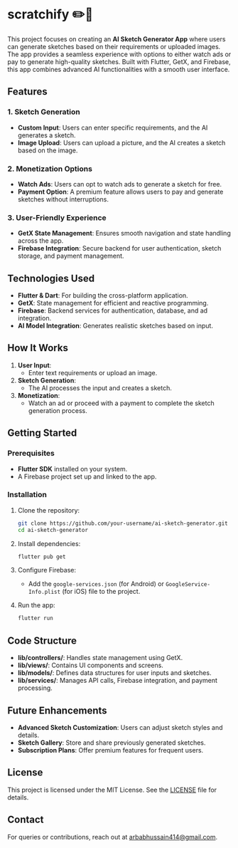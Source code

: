 # scratchify ✏️🎨

This project focuses on creating an **AI Sketch Generator App** where users can generate sketches based on their requirements or uploaded images. The app provides a seamless experience with options to either watch ads or pay to generate high-quality sketches. Built with Flutter, GetX, and Firebase, this app combines advanced AI functionalities with a smooth user interface.

## Features

### **1. Sketch Generation**
- **Custom Input**: Users can enter specific requirements, and the AI generates a sketch.
- **Image Upload**: Users can upload a picture, and the AI creates a sketch based on the image.

### **2. Monetization Options**
- **Watch Ads**: Users can opt to watch ads to generate a sketch for free.
- **Payment Option**: A premium feature allows users to pay and generate sketches without interruptions.

### **3. User-Friendly Experience**
- **GetX State Management**: Ensures smooth navigation and state handling across the app.
- **Firebase Integration**: Secure backend for user authentication, sketch storage, and payment management.

## Technologies Used

- **Flutter & Dart**: For building the cross-platform application.
- **GetX**: State management for efficient and reactive programming.
- **Firebase**: Backend services for authentication, database, and ad integration.
- **AI Model Integration**: Generates realistic sketches based on input.


## How It Works

1. **User Input**:
   - Enter text requirements or upload an image.
2. **Sketch Generation**:
   - The AI processes the input and creates a sketch.
3. **Monetization**:
   - Watch an ad or proceed with a payment to complete the sketch generation process.

## Getting Started

### Prerequisites

- **Flutter SDK** installed on your system.
- A Firebase project set up and linked to the app.

### Installation

1. Clone the repository:
   ```bash
   git clone https://github.com/your-username/ai-sketch-generator.git
   cd ai-sketch-generator
   ```

2. Install dependencies:
   ```bash
   flutter pub get
   ```

3. Configure Firebase:
   - Add the `google-services.json` (for Android) or `GoogleService-Info.plist` (for iOS) file to the project.

4. Run the app:
   ```bash
   flutter run
   ```

## Code Structure

- **lib/controllers/**: Handles state management using GetX.
- **lib/views/**: Contains UI components and screens.
- **lib/models/**: Defines data structures for user inputs and sketches.
- **lib/services/**: Manages API calls, Firebase integration, and payment processing.

## Future Enhancements

- **Advanced Sketch Customization**: Users can adjust sketch styles and details.
- **Sketch Gallery**: Store and share previously generated sketches.
- **Subscription Plans**: Offer premium features for frequent users.

## License

This project is licensed under the MIT License. See the [LICENSE](LICENSE) file for details.

## Contact

For queries or contributions, reach out at [arbabhussain414@gmail.com](arbabhussain414@gmail.com).
